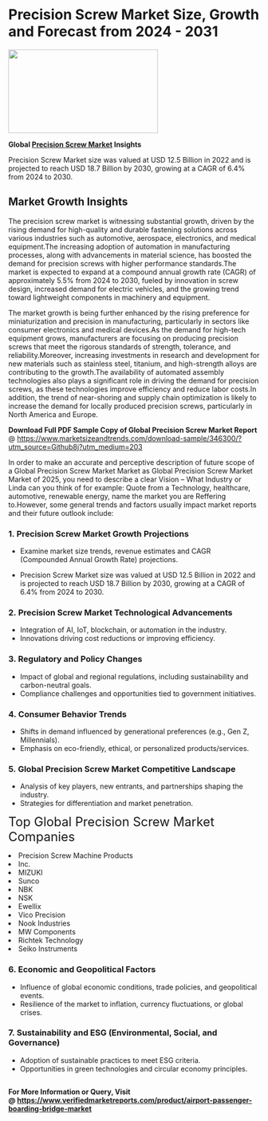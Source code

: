 <H1>Precision Screw Market Size, Growth and Forecast from 2024 - 2031</H1><img class="aligncenter size-medium wp-image-584254" src="https://thirdeyenews.in/wp-content/uploads/2024/09/Global-Market-Research-300x168.jpeg" alt="" width="300" height="168" /><p><strong>Global&nbsp;<a href="https://www.marketsizeandtrends.com/download-sample/346300/?utm_source=Github8j?utm_medium=203">Precision Screw Market</a> Insights</strong></p><p>Precision Screw Market size was valued at USD 12.5 Billion in 2022 and is projected to reach USD 18.7 Billion by 2030, growing at a CAGR of 6.4% from 2024 to 2030.</p><p><h2>Market Growth Insights</h2> <p>The precision screw market is witnessing substantial growth, driven by the rising demand for high-quality and durable fastening solutions across various industries such as automotive, aerospace, electronics, and medical equipment.The increasing adoption of automation in manufacturing processes, along with advancements in material science, has boosted the demand for precision screws with higher performance standards.The market is expected to expand at a compound annual growth rate (CAGR) of approximately 5.5% from 2024 to 2030, fueled by innovation in screw design, increased demand for electric vehicles, and the growing trend toward lightweight components in machinery and equipment.</p> <p>The market growth is being further enhanced by the rising preference for miniaturization and precision in manufacturing, particularly in sectors like consumer electronics and medical devices.As the demand for high-tech equipment grows, manufacturers are focusing on producing precision screws that meet the rigorous standards of strength, tolerance, and reliability.Moreover, increasing investments in research and development for new materials such as stainless steel, titanium, and high-strength alloys are contributing to the growth.The availability of automated assembly technologies also plays a significant role in driving the demand for precision screws, as these technologies improve efficiency and reduce labor costs.In addition, the trend of near-shoring and supply chain optimization is likely to increase the demand for locally produced precision screws, particularly in North America and Europe.<p><span class=""><strong>Download Full PDF Sample Copy of Global Precision Screw Market Report</strong> @ <a href="https://www.marketsizeandtrends.com/download-sample/346300/?utm_source=Github8j?utm_medium=203" target="_blank">https://www.marketsizeandtrends.com/download-sample/346300/?utm_source=Github8j?utm_medium=203</a></span></p><p>In order to make an accurate and perceptive description of future scope of a Global&nbsp;Precision Screw Market Market as Global&nbsp;Precision Screw Market Market of 2025, you need to describe a clear Vision &ndash; What Industry or Linda can you think of for example: Quote from a Technology, healthcare, automotive, renewable energy, name the market you are Reffering to.However, some general trends and factors usually impact market reports and their future outlook include:</p><h3>1.&nbsp;<strong>Precision Screw Market Growth Projections</strong></h3><ul><li>Examine market size trends, revenue estimates and CAGR (Compounded Annual Growth Rate) projections.</li><li><p>Precision Screw Market size was valued at USD 12.5 Billion in 2022 and is projected to reach USD 18.7 Billion by 2030, growing at a CAGR of 6.4% from 2024 to 2030.</p></li></ul><h3>2.&nbsp;<strong>Precision Screw Market Technological Advancements</strong></h3><ul><li>Integration of AI, IoT, blockchain, or automation in the industry.</li><li>Innovations driving cost reductions or improving efficiency.</li></ul><h3>3.&nbsp;<strong>Regulatory and Policy Changes</strong></h3><ul><li>Impact of global and regional regulations, including sustainability and carbon-neutral goals.</li><li>Compliance challenges and opportunities tied to government initiatives.</li></ul><h3>4.&nbsp;<strong>Consumer Behavior Trends</strong></h3><ul><li>Shifts in demand influenced by generational preferences (e.g., Gen Z, Millennials).</li><li>Emphasis on eco-friendly, ethical, or personalized products/services.</li></ul><h3>5.&nbsp;<strong>Global Precision Screw Market Competitive Landscape</strong></h3><ul><li>Analysis of key players, new entrants, and partnerships shaping the industry.</li><li>Strategies for differentiation and market penetration.</li></ul><p data-pm-slice="1 1 []"><span style="color: inherit; font-family: inherit; font-size: 25px;">Top Global Precision Screw Market Companies</span></p><div class="" data-test-id=""><p><li>Precision Screw Machine Products</li><li> Inc.</li><li> MIZUKI</li><li> Sunco</li><li> NBK</li><li> NSK</li><li> Ewellix</li><li> Vico Precision</li><li> Nook Industries</li><li> MW Components</li><li> Richtek Technology</li><li> Seiko Instruments</li></p></div><h3>6.&nbsp;<strong>Economic and Geopolitical Factors</strong></h3><ul><li>Influence of global economic conditions, trade policies, and geopolitical events.</li><li>Resilience of the market to inflation, currency fluctuations, or global crises.</li></ul><h3>7.&nbsp;<strong>Sustainability and ESG (Environmental, Social, and Governance)</strong></h3><ul><li>Adoption of sustainable practices to meet ESG criteria.</li><li>Opportunities in green technologies and circular economy principles.</li></ul><h2><strong style="font-size: 14px;">For More Information or Query, Visit @&nbsp;</strong><a style="background-color: #ffffff; font-size: 14px;" href="https://www.marketsizeandtrends.com/report/precision-screw-market/" target="_blank">https://www.verifiedmarketreports.com/product/airport-passenger-boarding-bridge-market</a></h2>